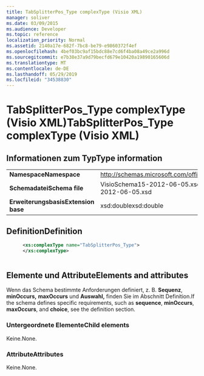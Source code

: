 ```yaml
---
title: TabSplitterPos_Type complexType (Visio XML)
manager: soliver
ms.date: 03/09/2015
ms.audience: Developer
ms.topic: reference
localization_priority: Normal
ms.assetid: 2140a17e-682f-7bc8-be79-e9860372f4ef
ms.openlocfilehash: 4bef03bc9af15bdc88e7cd6f4ba08a49ce2a996d
ms.sourcegitcommit: e7b38e37a9d79becfd679e10420a19890165606d
ms.translationtype: MT
ms.contentlocale: de-DE
ms.lasthandoff: 05/29/2019
ms.locfileid: "34538830"
---
```

# <a name="tabsplitterpos_type-complextype-visio-xml"></a><span data-ttu-id="e080c-102">TabSplitterPos_Type complexType (Visio XML)</span><span class="sxs-lookup"><span data-stu-id="e080c-102">TabSplitterPos_Type complexType (Visio XML)</span></span>

## <a name="type-information"></a><span data-ttu-id="e080c-103">Informationen zum Typ</span><span class="sxs-lookup"><span data-stu-id="e080c-103">Type information</span></span>

|||
|:-----|:-----|
|<span data-ttu-id="e080c-104">**Namespace**</span><span class="sxs-lookup"><span data-stu-id="e080c-104">**Namespace**</span></span> <br/> |http://schemas.microsoft.com/office/visio/2011/1/core  <br/> |
|<span data-ttu-id="e080c-105">**Schemadatei**</span><span class="sxs-lookup"><span data-stu-id="e080c-105">**Schema file**</span></span> <br/> |<span data-ttu-id="e080c-106">VisioSchema15-2012-06-05.xsd</span><span class="sxs-lookup"><span data-stu-id="e080c-106">VisioSchema15-2012-06-05.xsd</span></span>  <br/> |
|<span data-ttu-id="e080c-107">**Erweiterungsbasis**</span><span class="sxs-lookup"><span data-stu-id="e080c-107">**Extension base**</span></span> <br/> |<span data-ttu-id="e080c-108">xsd:double</span><span class="sxs-lookup"><span data-stu-id="e080c-108">xsd:double</span></span>  <br/> |
   
## <a name="definition"></a><span data-ttu-id="e080c-109">Definition</span><span class="sxs-lookup"><span data-stu-id="e080c-109">Definition</span></span>

```XML
      <xs:complexType name="TabSplitterPos_Type">
      </xs:complexType>
      
```

## <a name="elements-and-attributes"></a><span data-ttu-id="e080c-110">Elemente und Attribute</span><span class="sxs-lookup"><span data-stu-id="e080c-110">Elements and attributes</span></span>

<span data-ttu-id="e080c-111">Wenn das Schema bestimmte Anforderungen definiert, z. B. **Sequenz**, **minOccurs,** **maxOccurs** und **Auswahl,** finden Sie im Abschnitt Definition.</span><span class="sxs-lookup"><span data-stu-id="e080c-111">If the schema defines specific requirements, such as **sequence**, **minOccurs**, **maxOccurs**, and **choice**, see the definition section.</span></span> 
  
### <a name="child-elements"></a><span data-ttu-id="e080c-112">Untergeordnete Elemente</span><span class="sxs-lookup"><span data-stu-id="e080c-112">Child elements</span></span>

<span data-ttu-id="e080c-113">Keine.</span><span class="sxs-lookup"><span data-stu-id="e080c-113">None.</span></span>
  
### <a name="attributes"></a><span data-ttu-id="e080c-114">Attribute</span><span class="sxs-lookup"><span data-stu-id="e080c-114">Attributes</span></span>

<span data-ttu-id="e080c-115">Keine.</span><span class="sxs-lookup"><span data-stu-id="e080c-115">None.</span></span>
  

